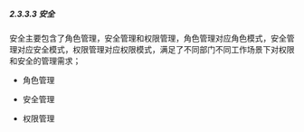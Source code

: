 ##### 2.3.3.3 安全

安全主要包含了角色管理，安全管理和权限管理，角色管理对应角色模式，安全管理对应安全模式，权限管理对应权限模式，满足了不同部门不同工作场景下对权限和安全的管理需求；

* 角色管理

* 安全管理

* 权限管理



